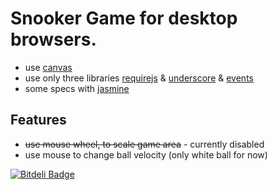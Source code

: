 # Snooker Game for desktop browsers.

* use [canvas][1]
* use only three libraries [requirejs][5] & [underscore][2] & [events][4]
* some specs with [jasmine][3]

[1]: http://www.w3.org/TR/2011/WD-html5-20110525/the-canvas-element.html
[2]: http://underscorejs.org/
[3]: http://pivotal.github.io/jasmine/
[4]: http://www.events-js.com/
[5]: http://requirejs.org/

## Features

* ~~use mouse wheel, to scale game area~~ - currently disabled
* use mouse to change ball velocity (only white ball for now)


[![Bitdeli Badge](https://d2weczhvl823v0.cloudfront.net/piecioshka/snooker/trend.png)](https://bitdeli.com/free "Bitdeli Badge")

